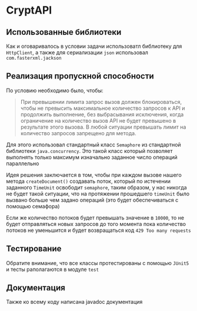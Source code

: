 # CryptAPI
## Использованные библиотеки
Как и оговаривалось в условии задачи использоватл библиотеку для
`HttpClient`, а также для сериализации `json` использовал `com.fasterxml.jackson`

## Реализация пропускной способности
По условию необходимо было, чтобы:


>При превышении лимита запрос вызов должен блокироваться,
>чтобы не превысить максимальное количество запросов к API и
>продолжить выполнение, без выбрасывания исключения, когда
>ограничение на количество вызов API не будет превышено в
>результате этого вызова. В любой ситуации превышать лимит на
>количество запросов запрещено для метода.


Для этого использовал стандартный класс `Semaphore` из стандартной
библиотеки `java.concurrency`. Это такой класс который позволяет
выполнять только максимум изначально заданное число операций параллельно


Идея решения заключается в том, чтобы при каждом вызове нашего метода
`createDocument()` создавать поток, который по истечении заданного
`TimeUnit` освободит `semaphore`, таким образом, у нас никогда не будет
такой ситуации, что на протяжении прошедшего `timeUnit` было
вызвано больше чем задано операций (это будет обеспечиваться с помощью семафора)


Если же количество потоков будет превышать значение в `10000`, то
не будет отправляться новых запросов до того момента пока количество
потоков не уменьшится и будет возвращаться код `429 Too many requests`


## Тестирование
Обратите внимание, что все классы протестированы с помощью `JUnit5`
и тесты раполагаются в модуле `test`

## Документация
Также ко всему коду написана javadoc документация